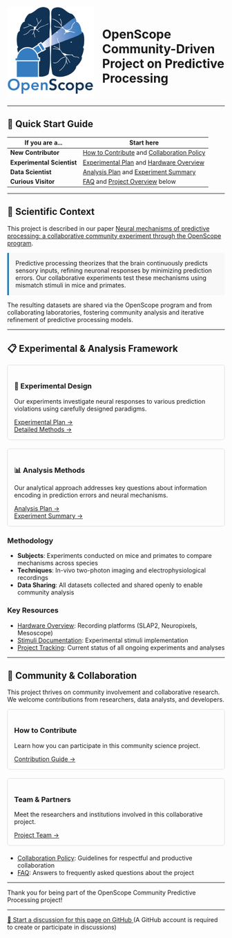<div style="display: flex; align-items: center; margin-bottom: 20px;">
    <img src="img/openscope_logo.png" alt="OpenScope Logo" style="width: 200px; margin-right: 20px;">
    <h1>OpenScope Community-Driven Project on Predictive Processing</h1>
</div>

---

## 🚀 Quick Start Guide

| If you are a... | Start here |
|-----------------|------------|
| **New Contributor** | [How to Contribute](how_to_contribute.md) and [Collaboration Policy](collaboration-policy.md) |
| **Experimental Scientist** | [Experimental Plan](experimental-plan.md) and [Hardware Overview](hardware-overview.md) |
| **Data Scientist** | [Analysis Plan](analysis-plan.md) and [Experiment Summary](experiment-summary.md) |
| **Curious Visitor** | [FAQ](faq.md) and [Project Overview](#scientific-context) below |

---

## 🧠 Scientific Context

This project is described in our paper [Neural mechanisms of predictive processing: a collaborative community experiment through the OpenScope program](https://arxiv.org/abs/2504.09614).

<div style="background-color: #f8f8f8; padding: 15px; border-left: 4px solid #2980b9; margin: 10px 0;">
Predictive processing theorizes that the brain continuously predicts sensory inputs, refining neuronal responses by minimizing prediction errors. Our collaborative experiments test these mechanisms using mismatch stimuli in mice and primates.
</div>

The resulting datasets are shared via the OpenScope program and from collaborating laboratories, fostering community analysis and iterative refinement of predictive processing models.

---

## 📋 Experimental & Analysis Framework

<div style="display: flex; flex-wrap: wrap; gap: 20px; margin-bottom: 20px;">
    <div style="flex: 1; min-width: 300px; border: 1px solid #ddd; padding: 15px; border-radius: 5px;">
        <h3>📝 Experimental Design</h3>
        <p>Our experiments investigate neural responses to various prediction violations using carefully designed paradigms.</p>
        <a href="experimental-plan/">Experimental Plan →</a><br>
        <a href="detailed-experimental-plan/">Detailed Methods →</a>
    </div>
    <div style="flex: 1; min-width: 300px; border: 1px solid #ddd; padding: 15px; border-radius: 5px;">
        <h3>📊 Analysis Methods</h3>
        <p>Our analytical approach addresses key questions about information encoding in prediction errors and neural mechanisms.</p>
        <a href="analysis-plan/">Analysis Plan →</a><br>
        <a href="experiment-summary/">Experiment Summary →</a>
    </div>
</div>

### Methodology

- **Subjects**: Experiments conducted on mice and primates to compare mechanisms across species
- **Techniques**: In-vivo two-photon imaging and electrophysiological recordings
- **Data Sharing**: All datasets collected and shared openly to enable community analysis

### Key Resources

- [Hardware Overview](hardware-overview.md): Recording platforms (SLAP2, Neuropixels, Mesoscope)
- [Stimuli Documentation](stimuli/bonsai_instructions.md): Experimental stimuli implementation
- [Project Tracking](project-tracking.md): Current status of all ongoing experiments and analyses

---

## 👥 Community & Collaboration

This project thrives on community involvement and collaborative research. We welcome contributions from researchers, data analysts, and developers.

<div style="display: flex; flex-wrap: wrap; gap: 20px; margin-bottom: 20px;">
    <div style="flex: 1; min-width: 300px; border: 1px solid #ddd; padding: 15px; border-radius: 5px;">
        <h3>How to Contribute</h3>
        <p>Learn how you can participate in this community science project.</p>
        <a href="how_to_contribute/">Contribution Guide →</a>
    </div>
    <div style="flex: 1; min-width: 300px; border: 1px solid #ddd; padding: 15px; border-radius: 5px;">
        <h3>Team & Partners</h3>
        <p>Meet the researchers and institutions involved in this collaborative project.</p>
        <a href="people/">Project Team →</a>
    </div>
</div>

- [Collaboration Policy](collaboration-policy.md): Guidelines for respectful and productive collaboration
- [FAQ](faq.md): Answers to frequently asked questions about the project

---

Thank you for being part of the OpenScope Community Predictive Processing project!

<!-- DISCUSSION_LINK_START -->
<div class="discussion-link">
    <hr>
    <p>
        <a href="https://github.com/allenneuraldynamics/openscope-community-predictive-processing/discussions/new?category=q-a&title=Discussion%3A%20index" target="_blank">
            💬 Start a discussion for this page on GitHub
        </a>
        <span class="note">(A GitHub account is required to create or participate in discussions)</span>
    </p>
</div>
<!-- DISCUSSION_LINK_END -->
